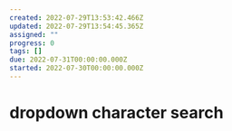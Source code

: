 ```yaml
---
created: 2022-07-29T13:53:42.466Z
updated: 2022-07-29T13:54:45.365Z
assigned: ""
progress: 0
tags: []
due: 2022-07-31T00:00:00.000Z
started: 2022-07-30T00:00:00.000Z
---
```


# dropdown character search
